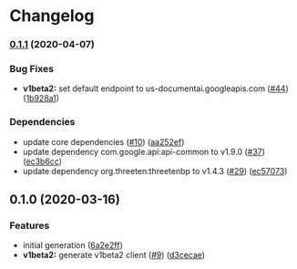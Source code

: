 # Changelog

### [0.1.1](https://www.github.com/googleapis/java-document-ai/compare/v0.1.0...v0.1.1) (2020-04-07)


### Bug Fixes

* **v1beta2:** set default endpoint to us-documentai.googleapis.com ([#44](https://www.github.com/googleapis/java-document-ai/issues/44)) ([1b928a1](https://www.github.com/googleapis/java-document-ai/commit/1b928a1de50f8a8ba141d4c8492cfeda7a3b6c80))


### Dependencies

* update core dependencies ([#10](https://www.github.com/googleapis/java-document-ai/issues/10)) ([aa252ef](https://www.github.com/googleapis/java-document-ai/commit/aa252ef3b3aa3bab3fb99224ac0e4e70d8167266))
* update dependency com.google.api:api-common to v1.9.0 ([#37](https://www.github.com/googleapis/java-document-ai/issues/37)) ([ec3b6cc](https://www.github.com/googleapis/java-document-ai/commit/ec3b6cc5f7b424350d3e79ed478a2a4e7d537124))
* update dependency org.threeten:threetenbp to v1.4.3 ([#29](https://www.github.com/googleapis/java-document-ai/issues/29)) ([ec57073](https://www.github.com/googleapis/java-document-ai/commit/ec5707332800e82aef0735b17451a7c555e4fa92))

## 0.1.0 (2020-03-16)


### Features

* initial generation ([6a2e2ff](https://www.github.com/googleapis/java-document-ai/commit/6a2e2ffb008b0e461ad3ffab48a3536127ae9252))
* **v1beta2:** generate v1beta2 client ([#9](https://www.github.com/googleapis/java-document-ai/issues/9)) ([d3cecae](https://www.github.com/googleapis/java-document-ai/commit/d3cecae0b6c221e17a5c7d40081ffa82d6b21d90))
